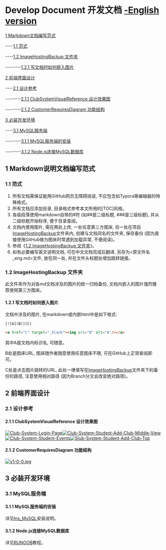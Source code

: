 # Develop Document 开发文档 [-English version](./README_eng.md)

[1 Markdown文档编写范式](./README.md#1-markdown说明文档编写范式)

----[1.1 范式](./README.md#11-范式)

----[1.2 ImageHostingBackup 文件夹](./README.md#12-imagehostingbackup-文件夹)

--------[1.2.1 写文档时如何嵌入图片](./README.md#121-写文档时如何嵌入图片)

[2 前端界面设计](./README.md#2-前端界面设计)

----[2.1 设计参考](./README.md#21-设计参考)

--------[2.1.1 ClubSystemVisualReference 设计效果图](./README.md#211-clubsystemvisualreference-设计效果图)

--------[2.1.2 CustomerRequiresDiagram 功能结构](./README.md#212-customerrequiresdiagram-功能结构)

[3 必装开发环境](./DevDoc#3-必装开发环境)

----[3.1 MySQL服务端](./DevDoc#31-mysql服务端)

--------[3.1.1 MySQL服务端的安装](./DevDoc#311-mysql服务端的安装)

--------[3.1.2 Node.js连接MySQL数据库](./DevDoc#311-mysql服务端的安装)

## 1 Markdown说明文档编写范式

### 1.1 范式

1. 所有文档需保证能用GitHub网页无障碍阅读, 不应包含如Typora等编辑器的特殊格式。
2. 所有文档应添加目录, 目录格式参考本文所用的[TOC]风格。
3. 各级段落使用markdown自带的#符 (如##是二级标题, ###是三级标题), 并从二级标题开始标序, 便于目录查阅。
4. 文档内使用图片, 需在两处上传, 一处任意第三方图床, 另一处在项目[ImageHostingBackup](./ImageHostingBackup)文件夹内, 创建与文档同名的文件夹, 保存备份 (因为直接使用GitHub做为图床时常遇到加载异常, 不便阅读)。
5. 参阅《[1.2 ImageHostingBackup 文件夹](https://github.com/VMAxCoding/VMAClubSystem/tree/main/DevDoc#12-imagehostingbackup-%E6%96%87%E4%BB%B6%E5%A4%B9)》。
6. 如有必要编写英文说明文档, 可在中文文档完成后翻译, 另存为<原文件名_eng.md>文件, 放在同一处, 并在文件头标题处增加跳转链接。

### 1.2 ImageHostingBackup 文件夹

此文件夹作为对各md文档涉及的图片的统一归档备份, 文档内嵌入的图片强烈推荐使用第三方图床。

#### 1.2.1 写文档时如何嵌入图片

文档中涉及的图片, 在markdown或内嵌html中是如下格式:

```
[![A](B)](C)
```

```html
<a href="C" target="_blank"><img src="B" alt="A"/></a>
```

其中A是文档内标识名, 可随意。

B处是图床URL, 图床随作者随意使用任意图床不限, 可在GitHub上正常查阅即可。

C处是点击图片跳转的URL, 此处一律填写在[ImageHostingBackup](./ImageHostingBackup)文件夹下的备份的路径, 注意使用相对路径 (因为Branch分叉会改变绝对路径)。

## 2 前端界面设计

### 2.1 设计参考

#### 2.1.1 ClubSystemVisualReference 设计效果图

<a href="./ImageHostingBackup/DevDoc.README/ClubSystem_LoginPage.png" target="_blank"><img src="https://i.postimg.cc/FdmJXDTq/Club-System-Login-Page.png" alt="Club-System-Login-Page"/></a><a href="./ImageHostingBackup/DevDoc.README/ClubSystem_Student_AddClub_MiddleView.png" target="_blank"><img src="https://i.postimg.cc/Y4BvQdB9/Club-System-Student-Add-Club-Middle-View.png" alt="Club-System-Student-Add-Club-Middle-View"/></a><a href="./ImageHostingBackup/DevDoc.README/ClubSystem_Student_Events.png" target="_blank"><img src="https://i.postimg.cc/CBNnhktK/Club-System-Student-Events.png" alt="Club-System-Student-Events"/></a><a href="./ImageHostingBackup/DevDoc.README/SlubSystem_Student_AddClub_Top.png" target="_blank"><img src="https://i.postimg.cc/VS9dgXzF/Slub-System-Student-Add-Club-Top.png" alt="Slub-System-Student-Add-Club-Top"/></a>

#### 2.1.2 CustomerRequiresDiagram 功能结构

[![v1-0-0.jpg](https://i.postimg.cc/prPCKZZy/v1-0-0.jpg)](./\ImageHostingBackup/DevDoc.README/v1.0.0.jpg)

## 3 必装开发环境

### 3.1 MySQL服务端

#### 3.1.1 MySQL服务端的安装

详见[Ins_MySQL](./Ins_MySQL.md)安装说明。

#### 3.1.2 Node.js连接MySQL数据库

详见[RUNOOB](https://www.runoob.com/nodejs/nodejs-mysql.html)教程。
